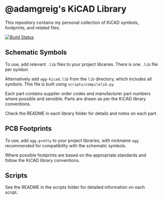# @adamgreig's KiCAD Library

This repository contains my personal collection of KiCAD symbols, footprints, 
and related files.

[![Build Status](https://travis-ci.org/adamgreig/agg-kicad.svg?branch=master)](https://travis-ci.org/adamgreig/agg-kicad)

## Schematic Symbols

To use, add relevant `.lib` files to your project libraries. There is one 
`.lib` file per symbol.

Alternatively add `agg-kicad.lib` from the `lib` directory, which includes all 
symbols. This file is built using `scripts/compilelib.py`.

Each part contains supplier order codes and manufacturer part numbers where 
possible and sensible. Parts are drawn as per the KiCAD library conventions.

Check the README in each library folder for details and notes on each part.

## PCB Footprints

To use, add `agg.pretty` to your project libraries, with nickname `agg` 
recommended for compatibility with the schematic symbols.

Where possible footprints are based on the appropriate standards and follow the 
KiCAD library conventions.

## Scripts

See the README in the scripts folder for detailed information on each script.
